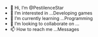 - 👋 Hi, I’m @PestilenceStar
- 👀 I’m interested in ...Developing games 
- 🌱 I’m currently learning ...Programming 
- 💞️ I’m looking to collaborate on ...
- 📫 How to reach me ...Messages

<!---
PestilenceStar/PestilenceStar is a ✨ special ✨ repository because its `README.md` (this file) appears on your GitHub profile.
You can click the Preview link to take a look at your changes.
--->
